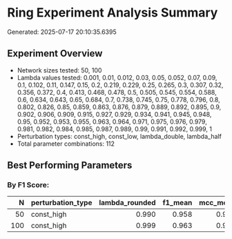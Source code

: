 # Ring Experiment Analysis Summary

Generated: 2025-07-17 20:10:35.6395

## Experiment Overview

- Network sizes tested: 50, 100
- Lambda values tested: 0.001, 0.01, 0.012, 0.03, 0.05, 0.052, 0.07, 0.09, 0.1, 0.102, 0.11, 0.147, 0.15, 0.2, 0.219, 0.229, 0.25, 0.265, 0.3, 0.307, 0.32, 0.356, 0.372, 0.4, 0.413, 0.468, 0.478, 0.5, 0.505, 0.545, 0.554, 0.588, 0.6, 0.634, 0.643, 0.65, 0.684, 0.7, 0.738, 0.745, 0.75, 0.778, 0.796, 0.8, 0.802, 0.826, 0.85, 0.859, 0.863, 0.876, 0.879, 0.889, 0.892, 0.895, 0.9, 0.902, 0.906, 0.909, 0.915, 0.927, 0.929, 0.934, 0.941, 0.945, 0.948, 0.95, 0.952, 0.953, 0.955, 0.963, 0.964, 0.971, 0.975, 0.976, 0.979, 0.981, 0.982, 0.984, 0.985, 0.987, 0.989, 0.99, 0.991, 0.992, 0.999, 1
- Perturbation types: const_high, const_low, lambda_double, lambda_half
- Total parameter combinations: 112

## Best Performing Parameters

### By F1 Score:

|   N|perturbation_type | lambda_rounded| f1_mean| mcc_mean| recall_mean| precision_mean|
|---:|:-----------------|--------------:|-------:|--------:|-----------:|--------------:|
|  50|const_high        |          0.990|   0.958|    0.956|       0.920|              1|
| 100|const_high        |          0.999|   0.963|    0.962|       0.929|              1|
